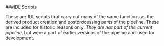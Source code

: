###IDL Scripts

These are IDL scripts that carry out many of the same functions as the derived product creation and postprocessing parts of the pipeline. These are included for historic reasons only. *They are not part of the current pipeline,* but were a part of earlier versions of the pipeline and used for development.

